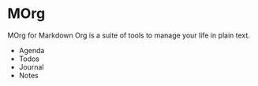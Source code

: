 # MOrg

MOrg for Markdown Org is a suite of tools to manage your life in plain text.

- Agenda
- Todos
- Journal
- Notes
